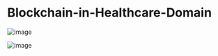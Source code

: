 # Blockchain-in-Healthcare-Domain

![image](https://user-images.githubusercontent.com/97620604/193993897-7198c14a-cbd6-4e9f-b6f3-42995337e2a7.png)


![image](https://user-images.githubusercontent.com/97620604/193994115-9dc215d7-b37c-47b4-9d8f-dc49452cc338.png)


